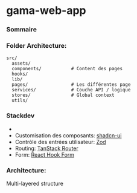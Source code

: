 # gama-web-app

### Sommaire


### Folder Architecture:
```
src/
  assets/
  components/           # Content des pages
  hooks/
  lib/
  pages/                # Les différentes page
  services/             # Couche API / logique
  stores/               # Global context
  utils/
```

### Stackdev
- 
- Customisation des composants: [shadcn-ui](https://ui.shadcn.com/)
- Contrôle des entrées utilisateur: [Zod](https://zod.dev/)
- Routing: [TanStack Router](https://tanstack.com/router/latest)
- Form: [React Hook Form](https://react-hook-form.com/)

### Architecture:
 Multi-layered structure
